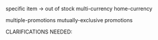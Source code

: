 specific item -> out of stock
multi-currency
home-currency

multiple-promotions
mutually-exclusive promotions


CLARIFICATIONS NEEDED:
